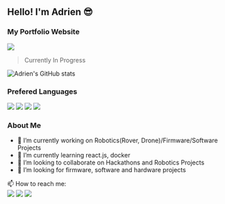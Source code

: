 ## Hello! I'm Adrien 😎
### My Portfolio Website
[![](https://img.shields.io/badge/website-000000?style=for-the-badge&logo=About.me&logoColor=white)](adriencarrou@gmail.com) 
> Currently In Progress

![Adrien's GitHub stats](https://github-readme-stats.vercel.app/api?username=acarrou&count_private=true&show_icons=true&theme=tokyonight)

### Prefered Languages
![](https://img.shields.io/badge/Python-FFD43B?style=for-the-badge&logo=python&logoColor=blue)
![](https://img.shields.io/badge/C%2B%2B-00599C?style=for-the-badge&logo=c%2B%2B&logoColor=white)
![](https://img.shields.io/badge/C-00599C?style=for-the-badge&logo=c&logoColor=white)
![](https://img.shields.io/badge/JavaScript-323330?style=for-the-badge&logo=javascript&logoColor=F7DF1E)

### About Me
- 🔭 I’m currently working on Robotics(Rover, Drone)/Firmware/Software Projects
- 🌱 I’m currently learning react.js, docker
- 👯 I’m looking to collaborate on Hackathons and Robotics Projects
- 🤔 I’m looking for firmware, software and hardware projects

📫 How to reach me:  
[![](https://img.shields.io/badge/Gmail-D14836?style=for-the-badge&logo=gmail&logoColor=white)](adriencarrou@gmail.com)
[![](https://img.shields.io/badge/LinkedIn-0077B5?style=for-the-badge&logo=linkedin&logoColor=white)](https://www.linkedin.com/in/adrien-carrou/)
[![](https://img.shields.io/badge/Discord-5865F2?style=for-the-badge&logo=discord&logoColor=white)](https://discord.gg/UUPSZQKuFQ)

